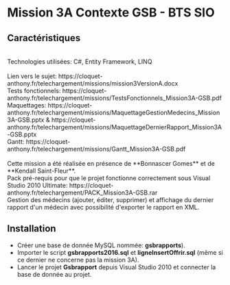# Mission 3A Contexte GSB - BTS SIO

## Caractéristiques

<br>
Technologies utilisées: C#, Entity Framework, LINQ
<br><br>
Lien vers le sujet: https://cloquet-anthony.fr/telechargement/missions/mission3VersionA.docx <br>
Tests fonctionnels: https://cloquet-anthony.fr/telechargement/missions/TestsFonctionnels_Mission3A-GSB.pdf <br>
Maquettages: https://cloquet-anthony.fr/telechargement/missions/MaquettageGestionMedecins_Mission3A-GSB.pptx & https://cloquet-anthony.fr/telechargement/missions/MaquettageDernierRapport_Mission3A-GSB.pptx <br>
Gantt: https://cloquet-anthony.fr/telechargement/missions/Gantt_Mission3A-GSB.pdf
<br><br>
Cette mission a été réalisée en présence de **Bonnascer Gomes** et de **Kendall Saint-Fleur**.<br>
Pack pré-requis pour que le projet fonctionne correctement sous Visual Studio 2010 Ultimate: https://cloquet-anthony.fr/telechargement/PACK_Mission3A-GSB.rar
<br>
Gestion des médecins (ajouter, éditer, supprimer) et affichage du dernier rapport d'un médecin avec possibilité d'exporter le rapport en XML.

## Installation

* Créer une base de donnée MySQL nommée: **gsbrapports**).
* Importer le script **gsbrapports2016.sql** et **ligneInsertOffrir.sql** (même si ce dernier ne concerne pas la mission 3A).
* Lancer le projet **Gsbrapport** depuis Visual Studio 2010 et connecter la base de donnée au projet.
